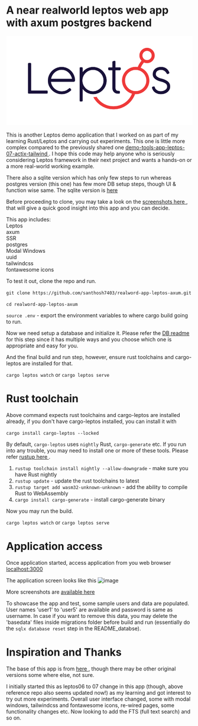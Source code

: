 A near realworld leptos web app with axum postgres backend
=======
<picture>
    <source srcset="https://raw.githubusercontent.com/leptos-rs/leptos/main/docs/logos/Leptos_logo_Solid_White.svg" media="(prefers-color-scheme: dark)">
    <img src="https://raw.githubusercontent.com/leptos-rs/leptos/main/docs/logos/Leptos_logo_RGB.svg" alt="Leptos Logo">
</picture>


This is another Leptos demo application that I worked on as part of my learning Rust/Leptos and carrying out experiments. This one is little more complex  compared to the previously shared one [ demo-tools-app-leptos-07-actix-tailwind ](https://github.com/santhosh7403/demo-tools-app-leptos-07-actix-tailwind). I hope this code may help anyone who is seriously considering Leptos framework in their next project and wants a hands-on or a more real-world working example.

There also a sqlite version which has only few steps to run whereas postgres version (this one) has few more DB setup steps, though UI & function wise same. The sqlite version is [ here ](https://github.com/santhosh7403/realword-app-leptos-axum-sqlite)


Before proceeding to clone, you may take a look on the [ screenshots here ](https://github.com/santhosh7403/realword-app-leptos-axum/blob/main/App_Screenshots.md), that will give a quick good insight into this app and you can decide.



This app includes:<br/>
        Leptos<br/>
        axum<br/>
        SSR<br/>
        postgres<br/>
        Modal Windows<br/>
        uuid<br/>
        tailwindcss<br/>
        fontawesome icons<br/>

To test it out, clone the repo and run.

`git clone https://github.com/santhosh7403/realword-app-leptos-axum.git`

`cd realword-app-leptos-axum`

`source .env`  - export the environment variables to where cargo build going to run.

Now we need setup a database and initialize it. Please refer the [ DB readme ](https://github.com/santhosh7403/realword-app-leptos-axum/blob/main/README_DATABASE.md) for this step since it has multiple ways and you choose which one is appropriate and easy for you.


And the final build and run step, however, ensure rust toolchains and cargo-leptos are installed for that.<br/>

`cargo leptos watch`  or `cargo leptos serve`


# Rust toolchain
Above command expects rust toolchains and cargo-leptos are installed already, if you don't have cargo-leptos installed, you can install it with<br/>

`cargo install cargo-leptos --locked`

By default, `cargo-leptos` uses `nightly` Rust, `cargo-generate` etc. If you run into any trouble, you may need to install one or more of these tools. Please refer [ rustup here ](https://rustup.rs).

1. `rustup toolchain install nightly --allow-downgrade` - make sure you have Rust nightly
2. `rustup update` - update the rust toolchains to latest
3. `rustup target add wasm32-unknown-unknown` - add the ability to compile Rust to WebAssembly
4. `cargo install cargo-generate` - install cargo-generate binary

Now you may run the build.

  `cargo leptos watch`  or `cargo leptos serve`

# Application access

Once application started, access application from you web browser [ localhost:3000 ](http://localhost:3000/)

The application screen looks like this
<img width="1809" height="1030" alt="image" src="https://github.com/user-attachments/assets/f4ffb361-8bbd-488f-b64b-0ed67a2bbc07" />



More screenshots are [ available here ](https://github.com/santhosh7403/realword-app-leptos-axum/blob/main/App_Screenshots.md)



To showcase the app and test, some sample users and data are populated. User names 'user1' to 'user5' are available and password is same as username. In case if you want to remove this data, you may delete the 'basedata' files inside migrations folder before build and run (essentially do the `sqlx database reset` step in the README_databse).


# Inspiration and Thanks

The base of this app is from [ here ](https://github.com/Bechma/realworld-leptos), though there may be other original versions some where else, not sure.

I initially started this as leptos06 to 07 change in this app (though, above reference repo also seems updated now!) as my learning and got interest to try out more experiments. Overall user interface changed, some with modal windows, tailwindcss and fontawesome icons, re-wired pages, some functionality changes etc. Now looking to add the FTS (full text search) and so on.
